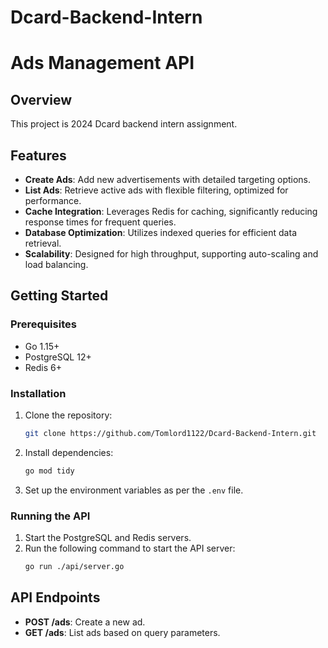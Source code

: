 # Dcard-Backend-Intern

# Ads Management API

## Overview

This project is 2024 Dcard backend intern assignment.

## Features

- **Create Ads**: Add new advertisements with detailed targeting options.
- **List Ads**: Retrieve active ads with flexible filtering, optimized for performance.
- **Cache Integration**: Leverages Redis for caching, significantly reducing response times for frequent queries.
- **Database Optimization**: Utilizes indexed queries for efficient data retrieval.
- **Scalability**: Designed for high throughput, supporting auto-scaling and load balancing.

## Getting Started

### Prerequisites

- Go 1.15+
- PostgreSQL 12+
- Redis 6+

### Installation

1. Clone the repository:

   ```bash
   git clone https://github.com/Tomlord1122/Dcard-Backend-Intern.git
   ```

2. Install dependencies:
   ```bash
   go mod tidy
   ```
3. Set up the environment variables as per the `.env` file.

### Running the API

1. Start the PostgreSQL and Redis servers.
2. Run the following command to start the API server:
   ```bash
   go run ./api/server.go
   ```

## API Endpoints

- **POST /ads**: Create a new ad.
- **GET /ads**: List ads based on query parameters.
